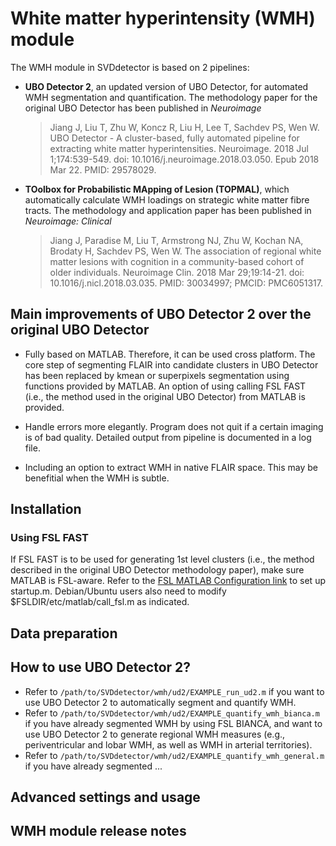 # White matter hyperintensity (WMH) module

The WMH module in SVDdetector is based on 2 pipelines:

- **UBO Detector 2**, an updated version of UBO Detector, for automated WMH segmentation and quantification. The methodology paper for the original UBO Detector has been published in *Neuroimage*

	>Jiang J, Liu T, Zhu W, Koncz R, Liu H, Lee T, Sachdev PS, Wen W. UBO Detector - A cluster-based, fully automated pipeline for extracting white matter hyperintensities. Neuroimage. 2018 Jul 1;174:539-549. doi: 10.1016/j.neuroimage.2018.03.050. Epub 2018 Mar 22. PMID: 29578029.

- **TOolbox for Probabilistic MApping of Lesion (TOPMAL)**, which automatically calculate WMH loadings on strategic white matter fibre tracts. The methodology and application paper has been published in *Neuroimage: Clinical*

	>Jiang J, Paradise M, Liu T, Armstrong NJ, Zhu W, Kochan NA, Brodaty H, Sachdev PS, Wen W. The association of regional white matter lesions with cognition in a community-based cohort of older individuals. Neuroimage Clin. 2018 Mar 29;19:14-21. doi: 10.1016/j.nicl.2018.03.035. PMID: 30034997; PMCID: PMC6051317.

## Main improvements of UBO Detector 2 over the original UBO Detector

- Fully based on MATLAB. Therefore, it can be used cross platform. The core step of segmenting FLAIR into candidate clusters in UBO Detector has been replaced by kmean or superpixels segmentation using functions provided by MATLAB. An option of using calling FSL FAST (i.e., the method used in the original UBO Detector) from MATLAB is provided.

- Handle errors more elegantly. Program does not quit if a certain imaging is of bad quality. Detailed output from pipeline is documented in a log file.

- Including an option to extract WMH in native FLAIR space. This may be benefitial when the WMH is subtle.

## Installation

### Using FSL FAST
If FSL FAST is to be used for generating 1st level clusters (i.e., the method described in the original UBO Detector methodology paper), make sure MATLAB is FSL-aware. Refer to the [FSL MATLAB Configuration link](https://fsl.fmrib.ox.ac.uk/fsl/fslwiki/FslInstallation/FslMatlabConfiguration) to set up startup.m. Debian/Ubuntu users also need to modify $FSLDIR/etc/matlab/call_fsl.m as indicated.

## Data preparation

## How to use UBO Detector 2?

- Refer to <code>/path/to/SVDdetector/wmh/ud2/EXAMPLE_run_ud2.m</code> if you want to use UBO Detector 2 to automatically segment and quantify WMH.
- Refer to <code>/path/to/SVDdetector/wmh/ud2/EXAMPLE_quantify_wmh_bianca.m</code> if you have already segmented WMH by using FSL BIANCA, and want to use UBO Detector 2 to generate regional WMH measures (e.g., periventricular and lobar WMH, as well as WMH in arterial territories).
- Refer to <code>/path/to/SVDdetector/wmh/ud2/EXAMPLE_quantify_wmh_general.m</code> if you have already segmented ...

## Advanced settings and usage

## WMH module release notes